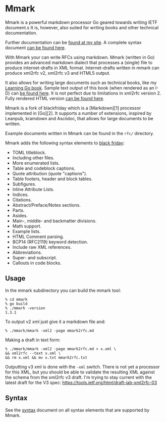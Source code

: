 # Mmark

Mmark is a powerful markdown processor Go geared towards writing IETF document.s It is, however,
also suited for writing books and other technical documentation.

Further documentation can be [found at my site](https://miek.nl/tags/mmark/). A complete syntax
document [can be found here](https://github.com/miekg/mmark/wiki/Syntax).

With Mmark your can write RFCs using markdown. Mmark (written in Go) provides an advanced markdown
dialect that processes a (single) file to produce internet-drafts in XML format. Internet-drafts
written in mmark can produce xml2rfc v2, xml2rfc v3 and HTML5 output.

It also allows for writing large documents such as technical books, like my [Learning Go
book](https://github.com/miekg/learninggo). Sample text output of this book (when rendered as an
I-D) can [be found
here](https://gist.githubusercontent.com/miekg/0251f3e28652fa603a51/raw/7e0a7028506f7d2948e4ad3091f533711bf5f2a4/learninggo.txt).
It is not perfect due to limitations in xml2rfc version 2. Fully rendered HTML version [can be found
here](http://miek.nl/go).

Mmark is a fork of blackfriday which is a [Markdown][1] processor implemented in [Go][2]. It
supports a number of extensions, inspired by Leanpub, kramdown and Asciidoc, that allows for large
documents to be written.

Example documents written in Mmark can be found in the `rfc/` directory.

Mmark adds the following syntax elements to [black friday](https://github.com/russross/blackfriday/blob/master/README.md):

* TOML titleblock.
* Including other files.
* More enumerated lists.
* Table and codeblock captions.
* Quote attribution (quote "captions").
* Table footers, header and block tables.
* Subfigures.
* Inline Attribute Lists.
* Indices.
* Citations.
* Abstract/Preface/Notes sections.
* Parts.
* Asides.
* Main-, middle- and backmatter divisions.
* Math support.
* Example lists.
* HTML Comment parsing.
* BCP14 (RFC2119) keyword detection.
* Include raw XML references.
* Abbreviations.
* Super- and subscript.
* Callouts in code blocks.

## Usage

In the mmark subdirectory you can build the mmark tool:

    % cd mmark
    % go build
    % ./mmark -version
    1.3.1

To output v2 xml just give it a markdown file and:

    % ./mmark/mmark -xml2 -page mmark2rfc.md

Making a draft in text form:

    % ./mmark/mmark -xml2 -page mmark2rfc.md > x.xml \
    && xml2rfc --text x.xml \
    && rm x.xml && mv x.txt mmark2rfc.txt

Outputting v3 xml is done with the `-xml` switch. There is not yet a processor for this XML, but you
should be able to validate the resulting XML against the schema from the xml2rfc v3 draft. I'm
trying to stay current with the latest draft for the V3 spec:
<https://tools.ietf.org/html/draft-iab-xml2rfc-03>

## Syntax

See the [syntax](https://github.com/miekg/mmark/wiki/Syntax) document on all syntax elements that
are supported by Mmark.
